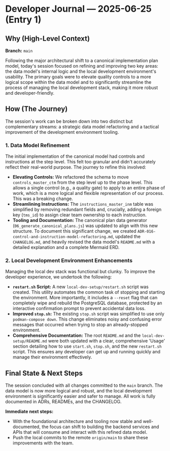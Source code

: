 # Developer Journal — 2025-06-25 (Entry 1)

## Why (High-Level Context)

**Branch:** `main`

Following the major architectural shift to a canonical implementation plan model, today's session focused on refining and improving two key areas: the data model's internal logic and the local development environment's usability. The primary goals were to elevate quality controls to a more logical scope within the data model and to significantly streamline the process of managing the local development stack, making it more robust and developer-friendly.

## How (The Journey)

The session's work can be broken down into two distinct but complementary streams: a strategic data model refactoring and a tactical improvement of the development environment tooling.

### 1. Data Model Refinement

The initial implementation of the canonical model had controls and instructions at the step level. This felt too granular and didn't accurately reflect their real-world purpose. The journey to refine this involved:

*   **Elevating Controls:** We refactored the schema to move `controls_master_ctm` from the step level up to the phase level. This allows a single control (e.g., a quality gate) to apply to an entire phase of work, which is a more logical and flexible representation of our process. This was a breaking change.
*   **Streamlining Instructions:** The `instructions_master_inm` table was simplified by removing redundant fields and, crucially, adding a foreign key (`tms_id`) to assign clear team ownership to each instruction.
*   **Tooling and Documentation:** The canonical plan data generator (`06_generate_canonical_plans.js`) was updated to align with this new structure. To document this significant change, we created `ADR-016-control-and-instruction-model-refactoring.md`, updated the `CHANGELOG.md`, and heavily revised the data model's `README.md` with a detailed explanation and a complete Mermaid ERD.

### 2. Local Development Environment Enhancements

Managing the local dev stack was functional but clunky. To improve the developer experience, we undertook the following:

*   **`restart.sh` Script:** A new `local-dev-setup/restart.sh` script was created. This utility automates the common task of stopping and starting the environment. More importantly, it includes a `--reset` flag that can completely wipe and rebuild the PostgreSQL database, protected by an interactive confirmation prompt to prevent accidental data loss.
*   **Improved `stop.sh`:** The existing `stop.sh` script was simplified to use only `podman-compose down`. This change eliminates noisy and confusing error messages that occurred when trying to stop an already-stopped environment.
*   **Comprehensive Documentation:** The root `README.md` and the `local-dev-setup/README.md` were both updated with a clear, comprehensive 'Usage' section detailing how to use `start.sh`, `stop.sh`, and the new `restart.sh` script. This ensures any developer can get up and running quickly and manage their environment effectively.

## Final State & Next Steps

The session concluded with all changes committed to the `main` branch. The data model is now more logical and robust, and the local development environment is significantly easier and safer to manage. All work is fully documented in ADRs, READMEs, and the CHANGELOG.

**Immediate next steps:**
*   With the foundational architecture and tooling now stable and well-documented, the focus can shift to building the backend services and APIs that will consume and interact with this refined data model.
*   Push the local commits to the remote `origin/main` to share these improvements with the team.